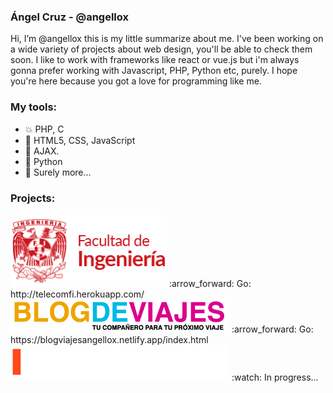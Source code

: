 ### Ángel Cruz - @angellox

Hi, I’m @angellox this is my little summarize about me. I've been working on a wide variety of projects about web design, you'll be able to check them soon. I like to work with frameworks like react or vue.js but i'm always gonna prefer working with Javascript, PHP, Python etc, purely. I hope you're here because you got a love for programming like me.

### My tools:

  - 💥 PHP, C
  - 👅 HTML5, CSS, JavaScript 
  - :wave: AJAX.
  - 🐍 Python
  - 🌝 Surely more...
  
### Projects: 
  <img src="https://github.com/angellox/icons_readme/blob/main/ingenieria_logo.png" width="250" alt="project #1">
  :arrow_forward: Go: http://telecomfi.herokuapp.com/ 
  
  <img src="https://github.com/angellox/icons_readme/blob/main/logo.png" width="350" alt="project #2">
  :arrow_forward: Go: https://blogviajesangellox.netlify.app/index.html 

  <img src="https://github.com/angellox/icons_readme/blob/main/logo.svg" width="350" alt="project #3">
  :watch: In progress... 
  

<!---
angellox/angellox is a ✨ special ✨ repository because its `README.md` (this file) appears on your GitHub profile.
You can click the Preview link to take a look at your changes.
--->

